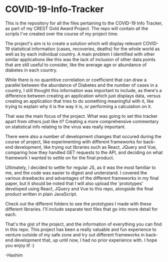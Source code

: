 # COVID-19-Info-Tracker

This is the repository for all the files pertaining to the COVID-19 Info Tracker, as part of my CREST Gold Award Project. The repo will contain all the scripts I've created over the course of my project time.

The project's aim is to create a solution which will display relevant COVID-19 statistical information (cases, recoveries, deaths) for the whole world as well as by each individual country. A main problem I identified with other similar applications like this was the lack of inclusion of other data points that are still useful to consider, like the average age or abundance of diabetes in each country. 

While there is no quantitive correlation or coefficient that can draw a parallel between the abundance of Diabetes and the number of cases in a country, I still thought this information was important to include, as there's a difference between creating an application which just displays data, versus creating an application that tries to do something meaningful with it, like trying to explain why it is the way it is, or performing a calculation on it.

That was the main focus of the project. What was going to set this tracker apart from others just like it? Creating a more comprehensive commentary on statistical info relating to the virus was really important.

There were also a number of development changes that occured during the course of project, like experimenting with different frameworks for back-end development, like trying out libraries such as React, JQuery and Vue, comparing how they handled GET requests to the API, and deciding on what framework I wanted to settle on for the final product. 

Ultimately, I decided to settle for regular JS, as it was the most familiar to me, and the code was easier to digest and understand. I covered the various drawbacks and advantages of the different frameworks in my final paper, but it should be noted that I will also upload the 'prototypes' developed using React, JQuery and Vue to this repo, alongside the final product written in plain JavaScript. 

Check out the different folders to see the prototypes I made with these different libraries. I'll include separate text files that go into more detail for each.

That's the gist of the project, and the information of everything you can find in this repo. This project has been a really valuable and fun experience to venture outside of my safe zone and try out different frameworks in back-end development that, up until now, I had no prior experience with. I hope you enjoy it! :)

-Hashim 
